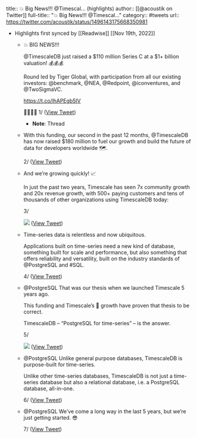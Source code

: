 title:: 💥 Big News!!! @Timescal... (highlights)
author:: [[@acoustik on Twitter]]
full-title:: "💥 Big News!!! @Timescal..."
category:: #tweets
url:: https://twitter.com/acoustik/status/1496143175668350981

- Highlights first synced by [[Readwise]] [[Nov 19th, 2022]]
	- 💥 BIG NEWS!!!
	  
	  @TimescaleDB just raised a $110 million Series C at a $1+ billion valuation! 💰💰💰
	  
	  Round led by Tiger Global, with participation from all our existing investors: @benchmark, @NEA, @Redpoint, @iconventures, and @TwoSigmaVC. 
	  
	  https://t.co/lhAPEgb5IV
	  
	  🐯🦄🚀💥 1/ ([View Tweet](https://twitter.com/acoustik/status/1496143175668350981))
		- **Note**: Thread
	- With this funding, our second in the past 12 months, @TimescaleDB has now raised $180 million to fuel our growth and build the future of data for developers worldwide 🗺️.
	  
	  2/ ([View Tweet](https://twitter.com/acoustik/status/1496143363837509637))
	- And we’re growing quickly! 📈
	  
	  In just the past two years, Timescale has seen 7x community growth and 20x revenue growth, with 500+ paying customers and tens of thousands of other organizations using TimescaleDB today: 
	  
	  3/ 
	  
	  ![](https://pbs.twimg.com/media/FMNel89XEAILXcQ.jpg) ([View Tweet](https://twitter.com/acoustik/status/1496143738959183881))
	- Time-series data is relentless and now ubiquitous. 
	  
	  Applications built on time-series need a new kind of database, something built for scale and performance, but also something that offers reliability and versatility, built on the industry standards of @PostgreSQL and #SQL.
	  
	  4/ ([View Tweet](https://twitter.com/acoustik/status/1496144020900397056))
	- @PostgreSQL That was our thesis when we launched Timescale 5 years ago. 
	  
	  This funding and Timescale’s 🚀 growth have proven that thesis to be correct.
	  
	  TimescaleDB – “PostgreSQL for time-series” – is the answer.
	  
	  5/ 
	  
	  ![](https://pbs.twimg.com/media/FMNfJVZX0AsaTt4.jpg) ([View Tweet](https://twitter.com/acoustik/status/1496144292196327425))
	- @PostgreSQL Unlike general purpose databases, TimescaleDB is purpose-built for time-series.
	  
	  Unlike other time-series databases, TimescaleDB is not just a time-series database but also a relational database, i.e. a PostgreSQL database, all-in-one.
	  
	  6/ ([View Tweet](https://twitter.com/acoustik/status/1496144769029967872))
	- @PostgreSQL We’ve come a long way in the last 5 years, but we’re just getting started. 😎
	  
	  7/ ([View Tweet](https://twitter.com/acoustik/status/1496144865423417345))